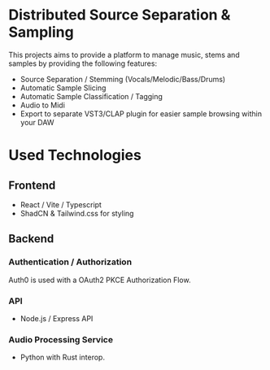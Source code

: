 # Distributed Source Separation & Sampling

This projects aims to provide a platform to manage music, stems and samples by providing the following features:

- Source Separation / Stemming (Vocals/Melodic/Bass/Drums)
- Automatic Sample Slicing
- Automatic Sample Classification / Tagging
- Audio to Midi
- Export to separate VST3/CLAP plugin for easier sample browsing within your DAW

# Used Technologies

## Frontend

- React / Vite / Typescript
- ShadCN & Tailwind.css for styling

## Backend

### Authentication / Authorization

Auth0 is used with a OAuth2 PKCE Authorization Flow.

### API

- Node.js / Express API

### Audio Processing Service

- Python with Rust interop.
